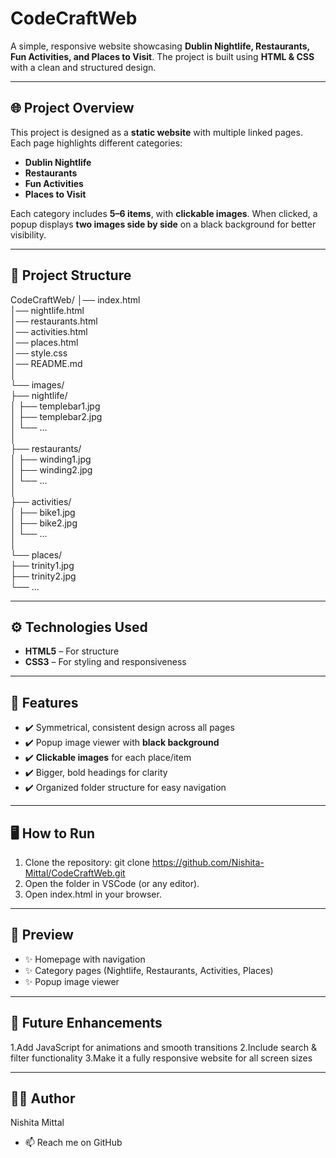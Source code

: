 # CodeCraftWeb  

A simple, responsive website showcasing **Dublin Nightlife, Restaurants, Fun Activities, and Places to Visit**. The project is built using **HTML & CSS** with a clean and structured design.  

---

## 🌐 Project Overview  
This project is designed as a **static website** with multiple linked pages. Each page highlights different categories:  
- **Dublin Nightlife**  
- **Restaurants**  
- **Fun Activities**  
- **Places to Visit**  

Each category includes **5–6 items**, with **clickable images**. When clicked, a popup displays **two images side by side** on a black background for better visibility.  

---

## 📂 Project Structure  

CodeCraftWeb/
│── index.html<br>
│── nightlife.html<br>
│── restaurants.html<br>
│── activities.html<br>
│── places.html<br>
│── style.css<br>
│── README.md<br>
│<br>
└── images/<br>
├── nightlife/<br>
│ ├── templebar1.jpg<br>
│ ├── templebar2.jpg<br>
│ └── ...<br>
│<br>
├── restaurants/<br>
│ ├── winding1.jpg<br>
│ ├── winding2.jpg<br>
│ └── ...<br>
│<br>
├── activities/<br>
│ ├── bike1.jpg<br>
│ ├── bike2.jpg<br>
│ └── ...<br>
│<br>
└── places/<br>
├── trinity1.jpg<br>
├── trinity2.jpg<br>
└── ...<br>


---

## ⚙️ Technologies Used  
- **HTML5** – For structure  
- **CSS3** – For styling and responsiveness  

---

## 🚀 Features  
- ✔️ Symmetrical, consistent design across all pages  
- ✔️ Popup image viewer with **black background**  
- ✔️ **Clickable images** for each place/item  
- ✔️ Bigger, bold headings for clarity  
- ✔️ Organized folder structure for easy navigation  

---

## 🖥️ How to Run  
1. Clone the repository: git clone https://github.com/Nishita-Mittal/CodeCraftWeb.git
2. Open the folder in VSCode (or any editor).
3. Open index.html in your browser.

---

## 📸 Preview

- ✨ Homepage with navigation
- ✨ Category pages (Nightlife, Restaurants, Activities, Places)
- ✨ Popup image viewer

---

## 📌 Future Enhancements

1.Add JavaScript for animations and smooth transitions
2.Include search & filter functionality
3.Make it a fully responsive website for all screen sizes

---

## 👩‍💻 Author

Nishita Mittal
- 📫 Reach me on GitHub
